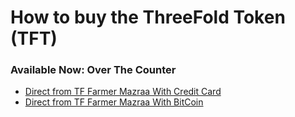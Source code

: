 # How to buy the ThreeFold Token (TFT)

### Available Now: Over The Counter
- [Direct from TF Farmer Mazraa With Credit Card](tft_mazraa.md)
- [Direct from TF Farmer Mazraa With BitCoin](tf_with_btc.md)